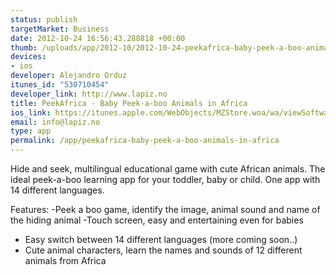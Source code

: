```yaml
--- 
status: publish
targetMarket: Business
date: 2012-10-24 16:56:43.288818 +00:00
thumb: /uploads/app/2012-10/2012-10-24-peekafrica-baby-peek-a-boo-animals-in-africa.png
devices: 
- ios
developer: Alejandro Orduz
itunes_id: "530710454"
developer_link: http://www.lapiz.no
title: PeekAfrica - Baby Peek-a-boo Animals in Africa
ios_link: https://itunes.apple.com/WebObjects/MZStore.woa/wa/viewSoftware?id=530710454&mt=8
email: info@lapiz.no
type: app
permalink: /app/peekafrica-baby-peek-a-boo-animals-in-africa
---
```


Hide and seek, multilingual educational game with cute African animals. The ideal peek-a-boo learning app for your toddler, baby or child. One app with 14 different languages.

Features:
-Peek a boo game, identify the image, animal sound and name of the hiding animal
-Touch screen, easy and entertaining even for babies
- Easy switch between 14 different languages (more coming soon..)
- Cute animal characters, learn the names and sounds of 12 different animals from Africa
